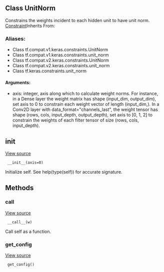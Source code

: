 ## Class UnitNorm
Constrains the weights incident to each hidden unit to have unit norm.
[Constraint](https://tensorflow.google.cn/api_docs/python/tf/keras/constraints/Constraint)Inherits From: 

### Aliases:
- Class tf.compat.v1.keras.constraints.UnitNorm
- Class tf.compat.v1.keras.constraints.unit_norm
- Class tf.compat.v2.keras.constraints.UnitNorm
- Class tf.compat.v2.keras.constraints.unit_norm
- Class tf.keras.constraints.unit_norm
#### Arguments:
- axis: integer, axis along which to calculate weight norms. For instance, in a Dense layer the weight matrix has shape (input_dim, output_dim), set axis to 0 to constrain each weight vector of length (input_dim,). In a Conv2D layer with data_format="channels_last", the weight tensor has shape (rows, cols, input_depth, output_depth), set axis to [0, 1, 2] to constrain the weights of each filter tensor of size (rows, cols, input_depth).
## __init__
[View source](https://github.com/tensorflow/tensorflow/blob/r2.0/tensorflow/python/keras/constraints.py#L108-L109)


```
 __init__(axis=0)
```
Initialize self. See help(type(self)) for accurate signature.
## Methods
### __call__
[View source](https://github.com/tensorflow/tensorflow/blob/r2.0/tensorflow/python/keras/constraints.py#L111-L115)


```
 __call__(w)
```
Call self as a function.
### get_config
[View source](https://github.com/tensorflow/tensorflow/blob/r2.0/tensorflow/python/keras/constraints.py#L117-L118)


```
 get_config()
```

